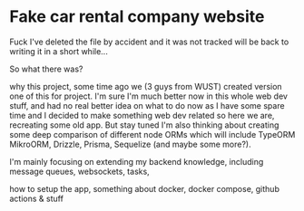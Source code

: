 # Fake car rental company website

Fuck I've deleted the file by accident and it was not tracked will be back to writing it in a short while...

So what there was?

why this project, some time ago we (3 guys from WUST) created version one of this for project. I'm sure I'm much better now in this whole web dev stuff, and had no real better idea on what to do now as I have some spare time and I decided to make something web dev related so here we are, recreating some old app. But stay tuned I'm also thinking about creating some deep comparison of different node ORMs which will include TypeORM MikroORM, Drizzle, Prisma, Sequelize (and maybe some more?).

I'm mainly focusing on extending my backend knowledge, including message queues, websockets, tasks, 

how to setup the app, something about docker, docker compose, github actions & stuff

